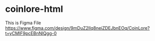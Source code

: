 # coinlore-html
This is Figma File
https://www.figma.com/design/9mDuZ2lIq8neiZDEJbnEOq/CoinLore?t=yCMIF9pcEBnNlQgg-0
